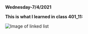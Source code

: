 **Wednesday-7/4/2021**

**This is what I learned in class 401_11:**

![Image of linked list](https://miro.medium.com/max/953/1*iiEWrP2IznA6HbmuIdK0lQ.png)